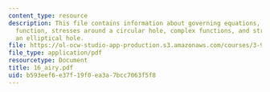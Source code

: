 ```yaml
---
content_type: resource
description: This file contains information about governing equations, the airy stress
  function, stresses around a circular hole, complex functions, and stresses around
  an elliptical hole.
file: https://ol-ocw-studio-app-production.s3.amazonaws.com/courses/3-91-mechanical-behavior-of-plastics-spring-2007/b593eef6e37f19f0ea3a7bcc7063f5f8_16_airy.pdf
file_type: application/pdf
resourcetype: Document
title: 16_airy.pdf
uid: b593eef6-e37f-19f0-ea3a-7bcc7063f5f8
---
```

